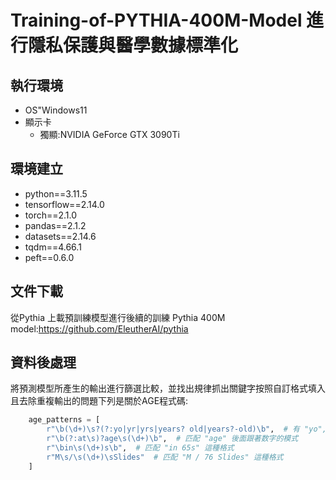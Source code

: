 # Training-of-PYTHIA-400M-Model 進行隱私保護與醫學數據標準化


## 執行環境
- OS"Windows11
- 顯示卡
	- 獨顯:NVIDIA GeForce GTX 3090Ti

## 環境建立
- python==3.11.5
- tensorflow==2.14.0
- torch==2.1.0
- pandas==2.1.2
- datasets==2.14.6
- tqdm==4.66.1
- peft==0.6.0

## 文件下載
從Pythia 上載預訓練模型進行後續的訓練
Pythia 400M model:https://github.com/EleutherAI/pythia

## 資料後處理
將預測模型所產生的輸出進行篩選比較，並找出規律抓出關鍵字按照自訂格式填入且去除重複輸出的問題下列是關於AGE程式碼:
```python
    age_patterns = [
        r"\b(\d+)\s?(?:yo|yr|yrs|years? old|years?-old)\b",  # 有 "yo", "yr", "yrs" 的年龄数字
        r"\b(?:at\s)?age\s(\d+)\b",  # 匹配 "age" 後面跟著数字的模式
        r"\bin\s(\d+)s\b",  # 匹配 "in 65s" 這種格式
        r"M\s/\s(\d+)\sSlides"  # 匹配 "M / 76 Slides" 這種格式
    ]

```

